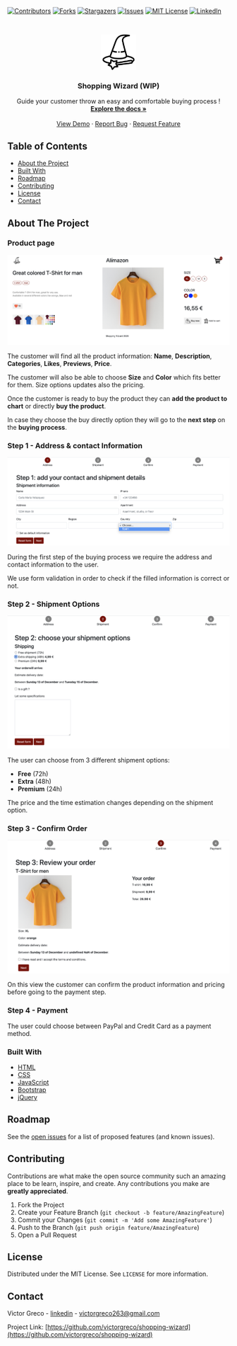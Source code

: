 <!--
*** Thanks for checking out this README Template. If you have a suggestion that would
*** make this better, please fork the shopping-wizard and create a pull request or simply open
*** an issue with the tag "enhancement".
*** Thanks again! Now go create something AMAZING! :D
***
***
***
*** To avoid retyping too much info. Do a search and replace for the following:
*** victorgreco, shopping-wizard, twitter_handle, email
-->

<!-- PROJECT SHIELDS -->
<!--
*** I'm using markdown "reference style" links for readability.
*** Reference links are enclosed in brackets [ ] instead of parentheses ( ).
*** See the bottom of this document for the declaration of the reference variables
*** for contributors-url, forks-url, etc. This is an optional, concise syntax you may use.
*** https://www.markdownguide.org/basic-syntax/#reference-style-links
-->
[![Contributors][contributors-shield]][contributors-url]
[![Forks][forks-shield]][forks-url]
[![Stargazers][stars-shield]][stars-url]
[![Issues][issues-shield]][issues-url]
[![MIT License][license-shield]][license-url]
[![LinkedIn][linkedin-shield]][linkedin-url]



<!-- PROJECT LOGO -->
<br />
<p align="center">
  <a href="https://github.com/victorgreco/shopping-wizard">
    <img src="images/logo.svg" alt="Logo" width="80" height="80">
  </a>

  <h3 align="center">Shopping Wizard (WIP)</h3>

  <p align="center">
    Guide your customer throw an easy and comfortable buying process !
    <br />
    <a href="https://github.com/victorgreco/shopping-wizard"><strong>Explore the docs »</strong></a>
    <br />
    <br />
    <a href="https://github.com/victorgreco/shopping-wizard">View Demo</a>
    ·
    <a href="https://github.com/victorgreco/shopping-wizard/issues">Report Bug</a>
    ·
    <a href="https://github.com/victorgreco/shopping-wizard/issues">Request Feature</a>
  </p>
</p>



<!-- TABLE OF CONTENTS -->
## Table of Contents

* [About the Project](#about-the-project)
* [Built With](#built-with)
* [Roadmap](#roadmap)
* [Contributing](#contributing)
* [License](#license)
* [Contact](#contact)

<!-- ABOUT THE PROJECT -->
## About The Project

### Product page
    
<img src="images/page_product_screenshot.png" alt="Page product">

The customer will find all the product information: **Name**, **Description**, **Categories**, **Likes**, **Previews**, **Price**.

The customer will also be able to choose **Size** and **Color** which fits better for them.
Size options updates also the pricing.

Once the customer is ready to buy the product they can **add the product to chart** or directly **buy the product**.

In case they choose the buy directly option they will go to the **next step** on the **buying process**.

### Step 1 - Address & contact Information

<img src="images/address_screenshot.png" alt="Page product">

During the first step of the buying process we require the address and contact information to the user.

We use form validation in order to check if the filled information is correct or not.

### Step 2 - Shipment Options

<img src="images/shipment_screenshot.png" alt="Shipment information">

The user can choose from 3 different shipment options:
* **Free** (72h)
* **Extra** (48h)
* **Premium** (24h)

The price and the time estimation changes depending on the shipment option.

### Step 3 - Confirm Order

<img src="images/confirm_screenshot.png" alt="confirm information">

On this view the customer can confirm the product information and pricing before going to the payment step. 

### Step 4 - Payment

The user could choose between PayPal and Credit Card as a payment method.   

### Built With

* [HTML]()
* [CSS]()
* [JavaScript]()
* [Bootstrap]()
* [jQuery]()

<!-- ROADMAP -->
## Roadmap

See the [open issues](https://github.com/victorgreco/shopping-wizard/issues) for a list of proposed features (and known issues).

<!-- CONTRIBUTING -->
## Contributing

Contributions are what make the open source community such an amazing place to be learn, inspire, and create. Any contributions you make are **greatly appreciated**.

1. Fork the Project
2. Create your Feature Branch (`git checkout -b feature/AmazingFeature`)
3. Commit your Changes (`git commit -m 'Add some AmazingFeature'`)
4. Push to the Branch (`git push origin feature/AmazingFeature`)
5. Open a Pull Request



<!-- LICENSE -->
## License

Distributed under the MIT License. See `LICENSE` for more information.

<!-- CONTACT -->
## Contact

Victor Greco - [linkedin](https://www.linkedin.com/in/victor-greco/) - victorgreco263@gmail.com

Project Link: [https://github.com/victorgreco/shopping-wizard](https://github.com/victorgreco/shopping-wizard)

<!-- MARKDOWN LINKS & IMAGES -->
<!-- https://www.markdownguide.org/basic-syntax/#reference-style-links -->
[contributors-shield]: https://img.shields.io/github/contributors/victorgreco/shopping-wizard.svg?style=flat-square
[contributors-url]: https://github.com/victorgreco/shopping-wizard/graphs/contributors
[forks-shield]: https://img.shields.io/github/forks/victorgreco/shopping-wizard.svg?style=flat-square
[forks-url]: https://github.com/victorgreco/shopping-wizard/network/members
[stars-shield]: https://img.shields.io/github/stars/victorgreco/shopping-wizard.svg?style=flat-square
[stars-url]: https://github.com/victorgreco/shopping-wizard/stargazers
[issues-shield]: https://img.shields.io/github/issues/victorgreco/shopping-wizard.svg?style=flat-square
[issues-url]: https://github.com/victorgreco/shopping-wizard/issues
[license-shield]: https://img.shields.io/github/license/victorgreco/shopping-wizard.svg?style=flat-square
[license-url]: https://github.com/victorgreco/shopping-wizard/blob/master/LICENSE.txt
[linkedin-shield]: https://img.shields.io/badge/-LinkedIn-black.svg?style=flat-square&logo=linkedin&colorB=555
[linkedin-url]: https://www.linkedin.com/in/victor-greco/
[product-screenshot]: images/screenshot.png
